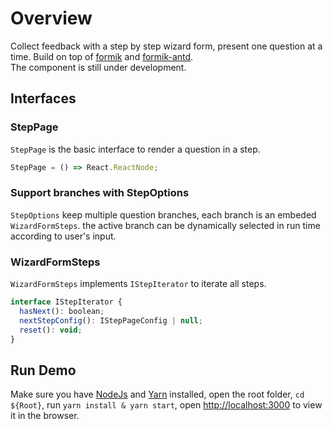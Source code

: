 # Overview

Collect feedback with a step by step wizard form, present one question at a time. Build on top of [formik](https://github.com/formium/formik) and [formik-antd](https://github.com/jannikbuschke/formik-antd). </br>
The component is still under development.

## Interfaces

### StepPage

`StepPage` is the basic interface to render a question in a step.

```javascript
StepPage = () => React.ReactNode;
```

### Support branches with StepOptions

`StepOptions` keep multiple question branches, each branch is an embeded `WizardFormSteps`. the active branch can be dynamically selected in run time according to user's input.

### WizardFormSteps

`WizardFormSteps` implements `IStepIterator` to iterate all steps.

```javascript
interface IStepIterator {
  hasNext(): boolean;
  nextStepConfig(): IStepPageConfig | null;
  reset(): void;
}
```

## Run Demo

Make sure you have [NodeJs](https://nodejs.org/) and [Yarn](https://yarnpkg.com/) installed, open the root folder, `cd ${Root}`, run `yarn install & yarn start`, open [http://localhost:3000](http://localhost:3000) to view it in the browser. </br></br>
